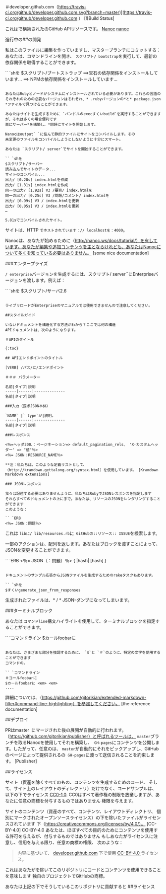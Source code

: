 ＃developer.github.com（https://travis-ci.org/github/developer.github.com.svg?branch=master)](https://travis-ci.org/github/developer.github.com ） [![Build Status]


これはで構築されたのGitHub APIリソースです。 [Nanoc] [nanoc]

進行中の##の開発

私はこのファイルに編集を作っていますし、マスターブランチにコミットする：あなたは、コマンドラインを開き、 `スクリプト/ bootstrap`を実行して、最新の依存関係を取得することができます。

`` `shを
$スクリプト/ブートストラップ
==>宝石の依存関係をインストールしています...
==> NPMの依存関係をインストールしています...
```

あなたはRubyとノードがシステムにインストールされている必要があります。これらの言語のそれぞれのための必要なバージョンはそれぞれ、* .rubyバージョンの*と* package.json *ファイルで見つけることができます。

あなたはサイトを生成するために `バンドルのexecすくいbuild`を実行することができますが、それは多くの場合便利です
単にサーバー*を構築し、*同時にサイトを開始します。

Nanocはoutput` `に住んで静的ファイルにサイトをコンパイルします。その
未変更のファイルをコンパイルしようとしないように十分にスマート。

あなたは `スクリプト/ server`でサイトを開始することができます。

`` `shを
$スクリプト/サーバー
読み込んでサイトのデータ...
サイトのコンパイル...
出力/ [0.28s] index.htmlを作成
出力/ [1.31s] index.htmlを作成
同一の出力/ [1.92s] V3 /要旨/ index.htmlを
同一の出力/ [0.25s] V3 /問題/コメント/ index.htmlを
出力/ [0.99s] V3 / index.htmlを更新
出力/ [0.05s] V3 / index.htmlを更新
…

5.81sでコンパイルされたサイト。
```

サイトは、HTTP `でホストされています：// localhostを：4000`。

Nanocは、あなたが始めるために（http://nanoc.ws/docs/tutorial/）を有しています。あなたが編集や追加コンテンツを主とならけれども、あなたはNanocについて多くを知っている必要はありません。 [some nice documentation]

[nanoc]: http://nanoc.ws/

###エンタープライズ

`/ enterprise`バージョンを生成するには、スクリプト/ server``にEnterpriseバージョンを渡します。例えば：

`` `shを
$スクリプト/サーバ2.6
```

ライブリロードがEnterpriseのマニュアルでは使用できませんので注意してください。

##スタイルガイド

いないドキュメントを構造化する方法がわから？ここでは何の構造
APIドキュメントは、次のようになります。

＃APIのタイトル

{:toc}

## APIエンドポイントのタイトル

[VERB] /パス/に/エンドポイント

＃＃＃ パラメーター

名前|タイプ|説明
-----|------|--------------
名前|タイプ|説明

###入力（要求JSON本体）

`NAME` |` type`が|説明。
-----|------|--------------
名前|タイプ|説明

###レスポンス

<％=ヘッダ200、：ページネーション=> default_pagination_rels、 'X-カスタムヘッダー' => "値"％>
<％= JSON：RESOURCE_NAME％>

**注：私たちは、このような定義リストとして、（http://kramdown.gettalong.org/syntax.html）を使用しています。 [Kramdown Markdown extensions]

### JSONレスポンス

我々は記述する必要はありませんように、私たちはRubyでJSONレスポンスを指定します
それらすべてのドキュメントの上に手で。あなたは、リソースのJSONをレンダリングすることができます
このような：

`` `ERB
<％= JSON：問題％>
```

これは `libに/ lib/resources.rb`に` GitHubの::リソース:: ISSUE`を検索します。

一部のアクションは、配列を返します。あなたはブロックを渡すことによって、JSONを変更することができます。

`` `ERB
<％= JSON（：問題）％> { |hash| [hash] }
```

ドキュメントのサンプル応答からJSONファイルを生成するためのrakeタスクもあります。

`` `shを
$すくいgenerate_json_from_responses
```

生成されたファイルは、* / * JSON-ダンプになってしまいます。

###ターミナルブロック

あなたは `コマンドline`構文ハイライトを使用して、ターミナルブロックを指定することができます。

`` `コマンドライン
$カールfoobarに
```

あなたは、さまざまな部分を強調するために、 `$`と `＃`のように、特定の文字を使用することができます
コマンドの。

`` `コマンドライン
＃コールfoobarに
$カールfoobarに <em> <em>
....
```

詳細については、（https://github.com/gjtorikian/extended-markdown-filter#command-line-highlighting）を参照してください。 [the reference documentation]

##デプロイ

PRはmaster` `にマージされた後の展開が自動的に行われます。 （https://github.com/gjtorikian/publisher）と呼ばれるツールは、 `master`ブランチを取るNanocを使用してそれを構築し、` GH-pages`にコンテンツを公開します。したがって、任意のは、 `master`が自動的にそれをピックアップし、GitHubのページによって提供されるの` GH-pages`に渡って送信されることを約束します。 [Publisher]

##ライセンス

サイト（資産を除くすべてのもの、コンテンツを生成するためのコード、
そして、サイ​​ト上のレイアウトのディレクトリ）だけでなく、コードサンプルは、
以下の下でライセンス
[CC0-1.0](https://creativecommons.org/publicdomain/zero/1.0/legalcode).
CC0はすべて著作権の制限を放棄しますが、あなたに任意の商標を付与するものではありません
権限を与えます。

サイトのコンテンツ（資産のすべて、コンテンツ、レイアウトディレクトリ、
個別にマークされたオープンソースライセンス）の下を除いたファイルがライセンスされています
下（https://creativecommons.org/licenses/by/4.0/）。 [CC-BY-4.0] CC-BY-4.0
あなたは、ほぼすべての目的のためにコンテンツを使用する許可を与えるが、付与するものではありません
もしあなたがライセンスに注意し、信用を与える限り、任意の商標の権限、
次のような：

>内容に基づいて、
> <a href="https://github.com/github/developer.github.com">developer.github.com</a>
>下で使用
> <a href="https://creativecommons.org/licenses/by/4.0/"> CC-BY-4.0 </a>
>ライセンス。 </a>

これはあなたがを除いてこのリポジトリにコードとコンテンツを使用できることを意味します
独自のプロジェクトでGitHubの商標。

あなたは上記の下でそうしているこのリポジトリに貢献すると
##ライセンス
